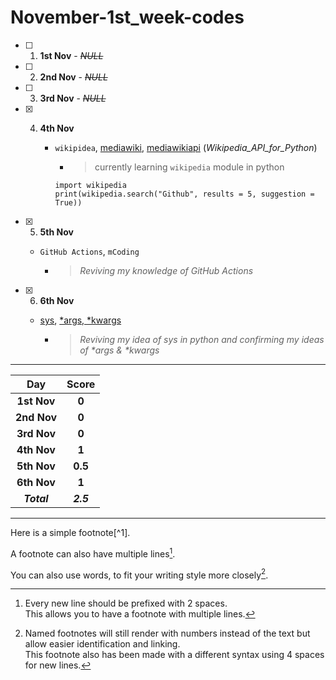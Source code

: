 # November-1st_week-codes

- [ ] 1. **1st Nov** - ~~_NULL_~~
- [ ] 2. **2nd Nov** - ~~_NULL_~~
- [ ] 3. **3rd Nov** - ~~_NULL_~~
- [x] 4. **4th Nov** 

     - `wikipidea`, [mediawiki](https://github.com/barrust/mediawiki), [mediawikiapi](https://github.com/TheBugYouCantFix/wiki-reddit-bot/blob/main/requirements.txt) (_Wikipedia_API_for_Python_)
     
        - > currently learning `wikipedia` module in python
        ```
        import wikipedia
        print(wikipedia.search("Github", results = 5, suggestion = True))
        ```
 - [x] 5. **5th Nov**
     - `GitHub Actions`, `mCoding`
     
          - > _Reviving my knowledge of GitHub Actions_
        
 - [x] 6. **6th Nov**
     - [sys](https://www.geeksforgeeks.org/python-sys-module/), [*args, *kwargs](https://www.geeksforgeeks.org/args-kwargs-python/)
     
          - > _Reviving my idea of sys in python and confirming my ideas of *args & *kwargs_
 
 
 <hr>
<div align="center">

Day      | Score
:--------------:|:----------------:
**1st Nov** | **0**
**2nd Nov** | **0**
**3rd Nov** | **0**
**4th Nov** | **1**
**5th Nov** | **0.5**
**6th Nov** | **1**
***Total***     | ***2.5***
     
</div>
<hr>
<!--Below part needs to be edited-->
Here is a simple footnote[^1].

A footnote can also have multiple lines[^2].  

You can also use words, to fit your writing style more closely[^note].

[^1]: My reference.
[^2]: Every new line should be prefixed with 2 spaces.  
  This allows you to have a footnote with multiple lines.
[^note]:
    Named footnotes will still render with numbers instead of the text but allow easier identification and linking.  
    This footnote also has been made with a different syntax using 4 spaces for new lines.
